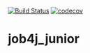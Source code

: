 [![Build Status](https://travis-ci.org/inksnnov/job4j_junior.svg?branch=master)](https://travis-ci.org/github/inksnnov/job4j_junior)
[![codecov](https://codecov.io/gh/inksnnov/job4j_junior/branch/master/graph/badge.svg)](https://codecov.io/gh/inksnnov/job4j_junior)
# job4j_junior
